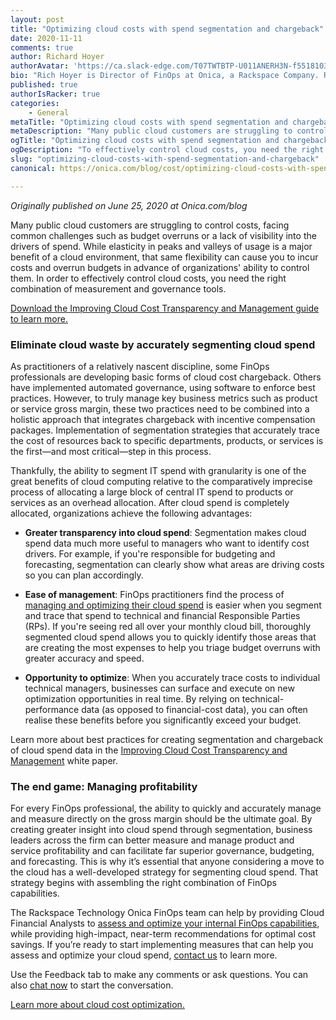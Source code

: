 ```yaml
---
layout: post
title: "Optimizing cloud costs with spend segmentation and chargeback"
date: 2020-11-11
comments: true
author: Richard Hoyer
authorAvatar: 'https://ca.slack-edge.com/T07TWTBTP-U011ANERH3N-f55181031d4b-512'
bio: "Rich Hoyer is Director of FinOps at Onica, a Rackspace Company. Rich began his career in finance, conducting valuation analysis of mergers and acquisitions. After business school, he began a career in technology, founding a small business to provide outsourced IT to other small businesses. He got his first exposure to the public cloud after he sold his business and conducted his first cloud migration at Zenoss. Since then, he has been combining his finance and technology experiences as practitioner in FinOps, first at Cloudability and subsequently at Onica."
published: true
authorIsRacker: true
categories:
    - General
metaTitle: "Optimizing cloud costs with spend segmentation and chargeback"
metaDescription: "Many public cloud customers are struggling to control costs, facing common challenges such as budget overruns or a lack of visibility into the drivers of spend. While elasticity in peaks and valleys of usage is a major benefit of a cloud environment, that same flexibility can cause you to incur costs and overrun budgets in advance of organizations’ ability to control them.  To effectively control cloud costs, you need the right combination of measurement and governance tools."
ogTitle: "Optimizing cloud costs with spend segmentation and chargeback"
ogDescription: "To effectively control cloud costs, you need the right combination of measurement and governance tools."
slug: "optimizing-cloud-costs-with-spend-segmentation-and-chargeback"
canonical: https://onica.com/blog/cost/optimizing-cloud-costs-with-spend-segmentation-chargeback/

---
```


*Originally published on June 25, 2020 at Onica.com/blog*

Many public cloud customers are struggling to control costs, facing common
challenges such as budget overruns or a lack of visibility into the drivers
of spend. While elasticity in peaks and valleys of usage is a major benefit
of a cloud environment, that same flexibility can cause you to incur costs
and overrun budgets in advance of organizations' ability to control
them. In order to effectively control cloud costs, you need the right
combination of measurement and governance tools.

<!--more-->

[Download the Improving Cloud Cost Transparency and Management guide to learn more.](https://insights.onica.com/improving-cloud-cost-transparency-management)

### Eliminate cloud waste by accurately segmenting cloud spend

As practitioners of a relatively nascent discipline, some FinOps professionals
are developing basic forms of cloud cost chargeback. Others have implemented
automated governance, using software to enforce best practices. However, to
truly manage key business metrics such as product or service gross
margin, these two practices need to be combined into a holistic approach that
integrates chargeback with incentive compensation packages. Implementation of
segmentation strategies that accurately trace the cost of resources back
to specific departments, products, or services is the first&mdash;and most
critical&mdash;step in this process.

Thankfully, the ability to segment IT spend with granularity is one of the
great benefits of cloud computing relative to the comparatively imprecise
process of allocating a large block of central IT spend to products or
services as an overhead allocation. After cloud spend is completely
allocated, organizations achieve the following advantages:

- **Greater transparency into cloud spend**: Segmentation makes cloud spend
  data much more useful to managers who want to identify cost drivers. For
  example, if you're responsible for budgeting and forecasting,
  segmentation can clearly show what areas are driving costs so you
  can plan accordingly.

- **Ease of management**: FinOps practitioners find the process of
  [managing and optimizing their cloud spend](https://onica.com/blog/cost/top-6-aws-cost-optimization-tips/)
  is easier when you segment and trace that spend to technical and financial
  Responsible Parties (RPs). If you're seeing red all over your monthly cloud
  bill, thoroughly segmented cloud spend allows you to quickly identify
  those areas that are creating the most expenses to help you triage budget
  overruns with greater accuracy and speed.

- **Opportunity to optimize**: When you accurately trace costs to individual
  technical managers, businesses can surface and execute on new optimization
  opportunities in real time. By relying on technical-performance data (as
  opposed to financial-cost data), you can often realise these benefits before
  you significantly exceed your budget.

Learn more about best practices for creating segmentation and chargeback of
cloud spend data in the
[Improving Cloud Cost Transparency and Management](https://insights.onica.com/improving-cloud-cost-transparency-management)
white paper.

### The end game: Managing profitability

For every FinOps professional, the ability to quickly and accurately manage and
measure directly on the gross margin should be the ultimate goal. By creating
greater insight into cloud spend through segmentation, business leaders across
the firm can better measure and manage product and service
profitability and can facilitate far superior governance, budgeting, and
forecasting. This is why it’s essential that anyone considering a move to the
cloud has a well-developed strategy for segmenting cloud spend. That strategy
begins with assembling the right combination of FinOps capabilities.

The Rackspace Technology Onica FinOps team can help by providing Cloud Financial Analysts to
[assess and optimize your internal FinOps capabilities](https://onica.com/services/cloud-cost-optimization/),
while providing high-impact, near-term recommendations for optimal cost savings. If you’re ready to start
implementing measures that can help you assess and optimize your
cloud spend, [contact us](https://onica.com/contact/) to learn more.

Use the Feedback tab to make any comments or ask questions. You can also
[chat now](https://www.rackspace.com/#chat) to start the conversation.

<a class="cta purple" id="cta" href="https://onica.com/services/cloud-cost-optimization/">Learn more about cloud cost optimization.</a>
